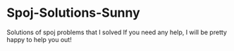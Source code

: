 # Spoj-Solutions-Sunny
Solutions of spoj problems that I solved
If you need any help, I will be pretty happy to help you out!
